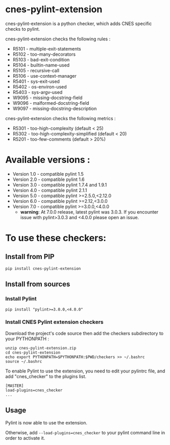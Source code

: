 # cnes-pylint-extension

cnes-pylint-extension is a python checker, which adds CNES specific checks to pylint.

cnes-pylint-extension checks the following rules :
- R5101 - multiple-exit-statements
- R5102 - too-many-decorators
- R5103 - bad-exit-condition
- R5104 - builtin-name-used
- R5105 - recursive-call
- R5106 - use-context-manager
- R5401 - sys-exit-used
- R5402 - os-environ-used
- R5403 - sys-argv-used
- W9095 - missing-docstring-field
- W9096 - malformed-docstring-field
- W9097 - missing-docstring-description

cnes-pylint-extension checks the following metrics :
- R5301 - too-high-complexity (default < 25)
- R5302 - too-high-complexity-simplified (default < 20)
- R5201 - too-few-comments (default > 20%)

# Available versions :
- Version 1.0 - compatible pylint 1.5
- Version 2.0 - compatible pylint 1.6
- Version 3.0 - compatible pylint 1.7.4 and 1.9.1
- Version 4.0 - compatible pylint 2.1.1
- Version 5.0 - compatible pylint >=2.5.0,<2.12.0
- Version 6.0 - compatible pylint >=2.12,<3.0.0
- Version 7.0 - compatible pylint >=3.0.0,<4.0.0
    - **warning**: At 7.0.0 release, latest pylint was 3.0.3. If you encounter issue with pylint>3.0.3 and <4.0.0 please open an issue.

# To use these checkers:

## Install from PIP
`pip install cnes-pylint-extension`

## Install from sources

### Install Pylint

`pip install "pylint>=3.0.0,<4.0.0"`

### Install CNES Pylint extension checkers

Download the project's code source then add the checkers subdirectory to your PYTHONPATH :

```
unzip cnes-pylint-extension.zip
cd cnes-pylint-extension
echo export PYTHONPATH=$PYTHONPATH:$PWD/checkers >> ~/.bashrc
source ~/.bashrc
```

To enable Pylint to use the extension, you need to edit your pylintrc file, and add "cnes_checker" to the plugins list.
```
[MASTER]
load-plugins=cnes_checker
...
```

## Usage

Pylint is now able to use the extension.

Otherwise, add `--load-plugins=cnes_checker` to your pylint command line in order to activate it.
